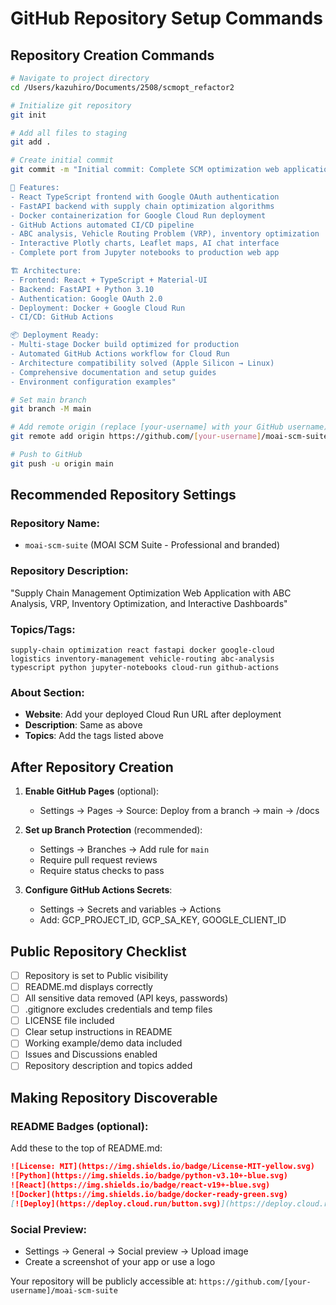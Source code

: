 # GitHub Repository Setup Commands

## Repository Creation Commands

```bash
# Navigate to project directory
cd /Users/kazuhiro/Documents/2508/scmopt_refactor2

# Initialize git repository
git init

# Add all files to staging
git add .

# Create initial commit
git commit -m "Initial commit: Complete SCM optimization web application

🚀 Features:
- React TypeScript frontend with Google OAuth authentication
- FastAPI backend with supply chain optimization algorithms  
- Docker containerization for Google Cloud Run deployment
- GitHub Actions automated CI/CD pipeline
- ABC analysis, Vehicle Routing Problem (VRP), inventory optimization
- Interactive Plotly charts, Leaflet maps, AI chat interface
- Complete port from Jupyter notebooks to production web app

🏗️ Architecture:
- Frontend: React + TypeScript + Material-UI
- Backend: FastAPI + Python 3.10
- Authentication: Google OAuth 2.0
- Deployment: Docker + Google Cloud Run
- CI/CD: GitHub Actions

📦 Deployment Ready:
- Multi-stage Docker build optimized for production
- Automated GitHub Actions workflow for Cloud Run
- Architecture compatibility solved (Apple Silicon → Linux)
- Comprehensive documentation and setup guides
- Environment configuration examples"

# Set main branch
git branch -M main

# Add remote origin (replace [your-username] with your GitHub username)
git remote add origin https://github.com/[your-username]/moai-scm-suite.git

# Push to GitHub
git push -u origin main
```

## Recommended Repository Settings

### Repository Name:
- `moai-scm-suite` (MOAI SCM Suite - Professional and branded)

### Repository Description:
"Supply Chain Management Optimization Web Application with ABC Analysis, VRP, Inventory Optimization, and Interactive Dashboards"

### Topics/Tags:
```
supply-chain optimization react fastapi docker google-cloud
logistics inventory-management vehicle-routing abc-analysis
typescript python jupyter-notebooks cloud-run github-actions
```

### About Section:
- **Website**: Add your deployed Cloud Run URL after deployment
- **Description**: Same as above
- **Topics**: Add the tags listed above

## After Repository Creation

1. **Enable GitHub Pages** (optional):
   - Settings → Pages → Source: Deploy from a branch → main → /docs
   
2. **Set up Branch Protection** (recommended):
   - Settings → Branches → Add rule for `main`
   - Require pull request reviews
   - Require status checks to pass

3. **Configure GitHub Actions Secrets**:
   - Settings → Secrets and variables → Actions
   - Add: GCP_PROJECT_ID, GCP_SA_KEY, GOOGLE_CLIENT_ID

## Public Repository Checklist

- [ ] Repository is set to Public visibility
- [ ] README.md displays correctly
- [ ] All sensitive data removed (API keys, passwords)
- [ ] .gitignore excludes credentials and temp files
- [ ] LICENSE file included
- [ ] Clear setup instructions in README
- [ ] Working example/demo data included
- [ ] Issues and Discussions enabled
- [ ] Repository description and topics added

## Making Repository Discoverable

### README Badges (optional):
Add these to the top of README.md:
```markdown
![License: MIT](https://img.shields.io/badge/License-MIT-yellow.svg)
![Python](https://img.shields.io/badge/python-v3.10+-blue.svg)
![React](https://img.shields.io/badge/react-v19+-blue.svg)
![Docker](https://img.shields.io/badge/docker-ready-green.svg)
[![Deploy](https://deploy.cloud.run/button.svg)](https://deploy.cloud.run/?git_repo=https://github.com/[your-username]/moai-scm-suite)
```

### Social Preview:
- Settings → General → Social preview → Upload image
- Create a screenshot of your app or use a logo

Your repository will be publicly accessible at:
`https://github.com/[your-username]/moai-scm-suite`